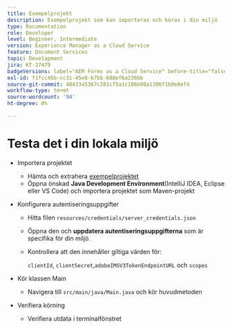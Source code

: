 ```yaml
---
title: Exempelprojekt
description: Exempelprojekt som kan importeras och köras i din miljö
type: Documentation
role: Developer
level: Beginner, Intermediate
version: Experience Manager as a Cloud Service
feature: Document Services
topic: Development
jira: KT-17479
badgeVersions: label="AEM Forms as a Cloud Service" before-title="false"
exl-id: f1fcc4bb-cc31-45e8-b7bb-688ef6a236bb
source-git-commit: 48433a5367c281cf5a1c106b08a1306f1b0e8ef4
workflow-type: tm+mt
source-wordcount: '94'
ht-degree: 0%

---
```


# Testa det i din lokala miljö

* Importera projektet

   * Hämta och extrahera [exempelprojektet](./assets/formsdocumentservices.zip)
   * Öppna önskad **Java Development Environment**(IntelliJ IDEA, Eclipse eller VS Code) och importera projektet som Maven-projekt
* Konfigurera autentiseringsuppgifter

   * Hitta filen `resources/credentials/server_credentials.json`
   * Öppna den och **uppdatera autentiseringsuppgifterna** som är specifika för din miljö.
   * Kontrollera att den innehåller giltiga värden för:

     `clientId`, `clientSecret`,`adobeIMSV3TokenEndpointURL` och
     `scopes`

* Kör klassen Main

   * Navigera till `src/main/java/Main.java` och kör huvudmetoden

* Verifiera körning
   * Verifiera utdata i terminalfönstret
